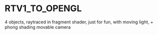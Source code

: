 # RTV1_TO_OPENGL

4 objects, raytraced in fragment shader, just for fun, with moving light, + phong shading
movable camera
